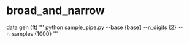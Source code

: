 # broad_and_narrow


data gen (ft)
'''
python sample_pipe.py --base {base} --n_digits {2} --n_samples {1000}
'''
